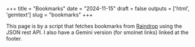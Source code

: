 +++
title = "Bookmarks"
date = "2024-11-15"
draft = false
outputs = ['html', 'gemtext']
slug = "bookmarks"
+++

This page is by a script that fetches bookmarks from
[Raindrop](https://raindrop.io/) using the JSON rest API. I also have a Gemini
version (for smolnet links) linked at the footer.
